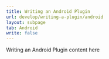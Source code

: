 ```yaml
---
title: Writing an Android Plugin
url: develop/writing-a-plugin/android
layout: subpage
tab: Android
write: false
---
```


Writing an Android Plugin content here
